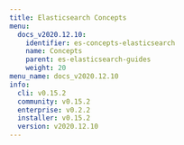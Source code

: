 ```yaml
---
title: Elasticsearch Concepts
menu:
  docs_v2020.12.10:
    identifier: es-concepts-elasticsearch
    name: Concepts
    parent: es-elasticsearch-guides
    weight: 20
menu_name: docs_v2020.12.10
info:
  cli: v0.15.2
  community: v0.15.2
  enterprise: v0.2.2
  installer: v0.15.2
  version: v2020.12.10
---
```


